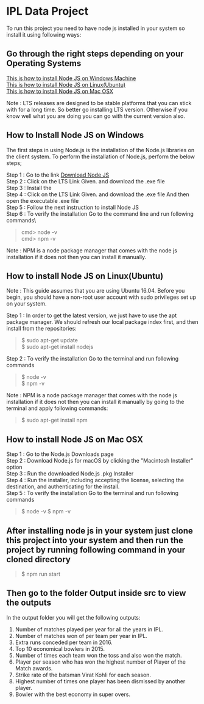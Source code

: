 # IPL Data Project

To run this project you need to have node js installed in your system so install it using following ways:

## Go through the right steps depending on your Operating Systems

[This is how to install Node JS on Windows Machine](#how-to-install-node-js-on-windows)\
[This is how to install Node JS on Linux(Ubuntu)](#how-to-install-node-js-on-linux(ubuntu))\
[This is how to install Node JS on Mac OSX](#how-to-install-node-js-on-mac-osx)

Note : LTS releases are designed to be stable platforms that you can stick with for a long time. So better go installing LTS version. Otherwise if you know well what you are doing you can go with the current version also.

## How to Install Node JS on Windows

The first steps in using Node.js is the installation of the Node.js libraries on the client system. To perform the installation of Node.js, perform the below steps;

Step 1 : Go to the link [Download Node JS](https://nodejs.org/en/)\
Step 2 : Click on the LTS Link Given. and download the .exe file\
Step 3 : Install the \
Step 4 : Click on the LTS Link Given. and download the .exe file And then open the executable .exe file\
Step 5 : Follow the next instruction to install Node JS\
Step 6 : To verify the installation Go to the command line and run following commands\
> cmd> node -v\
> cmd> npm -v

Note : NPM is a node package manager that comes with the node js installation if it does not then you can install it manually.

## How to install Node JS on Linux(Ubuntu)

Note : This guide assumes that you are using Ubuntu 16.04. Before you begin, you should have a non-root user account with sudo privileges set up on your system.

Step 1 : In order to get the latest version, we just have to use the apt package manager. We should refresh our local package index first, and then install from the repositories:

> $ sudo apt-get update\
> $ sudo apt-get install nodejs

Step 2 : To verify the installation Go to the terminal and run following commands

> $ node -v\
> $ npm -v

Note : NPM is a node package manager that comes with the node js installation if it does not then you can install it manually by going to the terminal and apply following commands:

> $ sudo apt-get install npm

## How to install Node JS on Mac OSX

Step 1 : Go to the Node.js Downloads page\
Step 2 : Download Node.js for macOS by clicking the "Macintosh Installer" option\
Step 3 : Run the downloaded Node.js .pkg Installer\
Step 4 : Run the installer, including accepting the license, selecting the destination, and authenticating for the install.\
Step 5 : To verify the installation Go to the terminal and run following commands

> $ node -v
> $ npm -v

## After installing node js in your system just clone this project into your system and then run the project by running following command in your cloned directory

> $ npm run start

## Then go to the folder Output inside src to view the outputs

In the output folder you will get the following outputs:

1. Number of matches played per year for all the years in IPL.
2. Number of matches won of per team per year in IPL.
3. Extra runs conceded per team in 2016.
4. Top 10 economical bowlers in 2015.
5. Number of times each team won the toss and also won the match.
6. Player per season who has won the highest number of Player of the Match awards.
7. Strike rate of the batsman Virat Kohli for each season.
8. Highest number of times one player has been dismissed by another player.
9. Bowler with the best economy in super overs.
